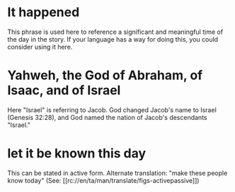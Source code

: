 # It happened

This phrase is used here to reference a significant and meaningful time of the day in the story. If your language has a way for doing this, you could consider using it here.

# Yahweh, the God of Abraham, of Isaac, and of Israel

Here "Israel" is referring to Jacob. God changed Jacob's name to Israel (Genesis 32:28), and God named the nation of Jacob's descendants "Israel."

# let it be known this day

This can be stated in active form. Alternate translation: "make these people know today" (See: [[rc://en/ta/man/translate/figs-activepassive]])


